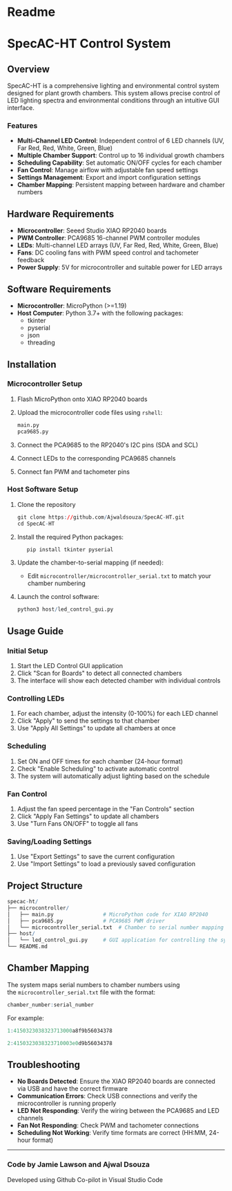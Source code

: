 # Readme

# **SpecAC-HT Control System**

## **Overview**

SpecAC-HT is a comprehensive lighting and environmental control system designed for plant growth chambers. This system allows precise control of LED lighting spectra and environmental conditions through an intuitive GUI interface.

### Features

- **Multi-Channel LED Control**: Independent control of 6 LED channels (UV, Far Red, Red, White, Green, Blue)
- **Multiple Chamber Support**: Control up to 16 individual growth chambers
- **Scheduling Capability**: Set automatic ON/OFF cycles for each chamber
- **Fan Control**: Manage airflow with adjustable fan speed settings
- **Settings Management**: Export and import configuration settings
- **Chamber Mapping**: Persistent mapping between hardware and chamber numbers

## **Hardware Requirements**

- **Microcontroller**: Seeed Studio XIAO RP2040 boards
- **PWM Controller**: PCA9685 16-channel PWM controller modules
- **LEDs**: Multi-channel LED arrays (UV, Far Red, Red, White, Green, Blue)
- **Fans**: DC cooling fans with PWM speed control and tachometer feedback
- **Power Supply**: 5V for microcontroller and suitable power for LED arrays

## **Software Requirements**

- **Microcontroller**: MicroPython (>=1.19)
- **Host Computer**: Python 3.7+ with the following packages:
    - tkinter
    - pyserial
    - json
    - threading

## **Installation**

### Microcontroller Setup

1. Flash MicroPython onto XIAO RP2040 boards
2. Upload the microcontroller code files using `rshell`:
    
    ```r
    main.py
    pca9685.py
    ```
    
3. Connect the PCA9685 to the RP2040's I2C pins (SDA and SCL)
4. Connect LEDs to the corresponding PCA9685 channels
5. Connect fan PWM and tachometer pins

### Host Software Setup

1. Clone the repository
    
    ```r
    git clone https://github.com/Ajwaldsouza/SpecAC-HT.git
    cd SpecAC-HT
    ```
    
2. Install the required Python packages:
    
    ```r
       pip install tkinter pyserial
    ```
    
3. Update the chamber-to-serial mapping (if needed):
    - Edit `microcontroller/microcontroller_serial.txt` to match your chamber numbering
4. Launch the control software:
    
    ```r
    python3 host/led_control_gui.py
    ```
    

## **Usage Guide**

### Initial Setup

1. Start the LED Control GUI application
2. Click "Scan for Boards" to detect all connected chambers
3. The interface will show each detected chamber with individual controls

### Controlling LEDs

1. For each chamber, adjust the intensity (0-100%) for each LED channel
2. Click "Apply" to send the settings to that chamber
3. Use "Apply All Settings" to update all chambers at once

### Scheduling

1. Set ON and OFF times for each chamber (24-hour format)
2. Check "Enable Scheduling" to activate automatic control
3. The system will automatically adjust lighting based on the schedule

### Fan Control

1. Adjust the fan speed percentage in the "Fan Controls" section
2. Click "Apply Fan Settings" to update all chambers
3. Use "Turn Fans ON/OFF" to toggle all fans

### Saving/Loading Settings

1. Use "Export Settings" to save the current configuration
2. Use "Import Settings" to load a previously saved configuration

## **Project Structure**

```r
specac-ht/
├── microcontroller/
│   ├── main.py                # MicroPython code for XIAO RP2040
│   ├── pca9685.py             # PCA9685 PWM driver
│   └── microcontroller_serial.txt  # Chamber to serial number mapping
├── host/
│   └── led_control_gui.py     # GUI application for controlling the system
└── README.md
```

## **Chamber Mapping**

The system maps serial numbers to chamber numbers using the `microcontroller_serial.txt` file with the format:

```r
chamber_number:serial_number
```

For example:

```r
1:4150323038323713000a8f9b56034378

2:4150323038323710003e0d9b56034378
```

## **Troubleshooting**

- **No Boards Detected**: Ensure the XIAO RP2040 boards are connected via USB and have the correct firmware
- **Communication Errors**: Check USB connections and verify the microcontroller is running properly
- **LED Not Responding**: Verify the wiring between the PCA9685 and LED channels
- **Fan Not Responding**: Check PWM and tachometer connections
- **Scheduling Not Working**: Verify time formats are correct (HH:MM, 24-hour format)

---

### Code by Jamie Lawson and Ajwal Dsouza

Developed using Github Co-pilot in Visual Studio Code